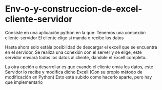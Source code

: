 # Env-o-y-construccion-de-excel-cliente-servidor
Consiste en una aplicación python en la que:
Tenemos una concexión cliente-servidor
El cliente elige si manda o recibe los datos

Hasta ahora solo estála posibilidad de descargar el excell que se encuentra en el servidor,
Se realiza una conexión con el server y se elige, este servidor enviará todos los datos al cliente, dandole el Excell completo.

La otra opción a desarrollar es que cuando el cliente envia los datos, este Servidor lo recibe y modifica dicho Excell (Con su propio método de modificación en Python)
Esto está subido como hacerlo aparte, pero hay que implementarlo
